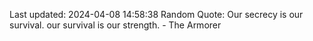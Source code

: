 Last updated: 2024-04-08 14:58:38
Random Quote: Our secrecy is our survival. our survival is our strength. - The Armorer